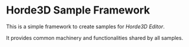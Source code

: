 # Horde3D Sample Framework

This is a simple framework to create samples for *Horde3D Editor*.

It provides common machinery and functionalities shared by all samples.

